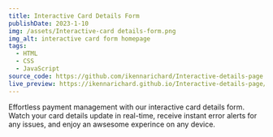 ```yaml
---
title: Interactive Card Details Form
publishDate: 2023-1-10
img: /assets/Interactive-card details-form.png
img_alt: interactive card form homepage
tags:
  - HTML
  - CSS
  - JavaScript
source_code: https://github.com/ikennarichard/Interactive-details-page
live_preview: https://ikennarichard.github.io/Interactive-details-page/
---
```


Effortless payment management with our interactive card details form. Watch your card details update in real-time, receive instant error alerts for any issues, and enjoy an awsesome experince on any device.
